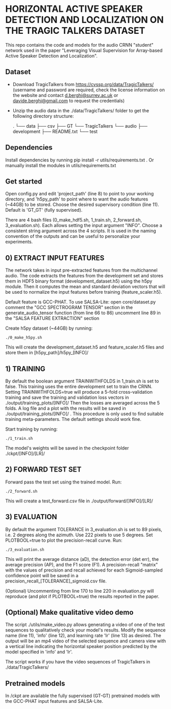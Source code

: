 # HORIZONTAL ACTIVE SPEAKER DETECTION AND LOCALIZATION ON THE TRAGIC TALKERS DATASET

This repo contains the code and models for the audio CRNN "student" network used in the paper "Leveraging Visual Supervision for Array-based Active Speaker Detection and Localization".

## Dataset

- Download TragicTalkers from https://cvssp.org/data/TragicTalkers/ (username and password are required, check the license information on the website and contact d.berghi@surrey.ac.uk or davide.berghi@gmail.com to request the credentials)

- Unzip the audio data in the ./data/TragicTalkers/ folder to get the following directory structure:

	.
	└── data
	    ├── csv
	    ├── GT
	    └── TragicTalkers
		└── audio
		    ├── development
		    ├── README.txt
		    └── test


## Dependencies

Install dependencies by running pip install -r utils/requirements.txt . Or manually install the modules in utils/requirements.txt


## Get started

Open config.py and edit 'project_path' (line 8) to point to your working directory, and 'h5py_path' to point where to want the audio features (~44GB) to be stored.
Choose the desired supervisory condition (line 11). Default is 'GT_GT' (fully supervised).

There are 4 bash files (0_make_hdf5.sh, 1_train.sh, 2_forward.sh, 3_evaluation.sh). Each allows setting the input argument "INFO". Choose a consistent string argument across the 4 scripts. It is used in the naming convention of the outputs and can be useful to personalize your experiments.


## 0) EXTRACT INPUT FEATURES 

The network takes in input pre-extracted features from the multichannel audio. The code extracts the features from the development set and stores them in HDF5 binary format (development_dataset.h5) using the h5py module. 
Then it computes the mean and standard deviation vectors that will be used to normalize the input features before training (feature_scaler.h5).

Default feature is GCC-PHAT. To use SALSA-Lite: 
	open core/dataset.py 
	comment the "GCC SPECTROGRAM TENSOR" section in the generate_audio_tensor function (from line 66 to 86) 
	uncomment line 89 in the "SALSA FEATURE EXTRACTION" section 

Create h5py dataset (~44GB) by running:
 
	./0_make_h5py.sh

This will create the development_dataset.h5 and feature_scaler.h5 files and store them in [h5py_path]/h5py_[INFO]/


## 1) TRAINING

By default the boolean argument TRAINWITHFOLDS in 1_train.sh is set to false. This training uses the entire development set to train the CRNN. 
Setting TRAINWITHFOLDS=true will produce a 5-fold cross-validation training and save the training and validation loss vectors in ./output/training_plots/[INFO]/
Then the losses are averaged across the 5 folds. A log file and a plot with the results will be saved in ./output/training_plots/[INFO]/ .
This procedure is only used to find suitable training meta-parameters. The default settings should work fine.

Start training by running:

	./1_train.sh

The model's weights will be saved in the checkpoint folder ./ckpt/[INFO]/[LR]/


## 2) FORWARD TEST SET

Forward pass the test set using the trained model. Run:

	./2_forward.sh

This will create a test_forward.csv file in ./output/forward/[INFO]/[LR]/


## 3) EVALUATION

By default the argument TOLERANCE in 3_evaluation.sh is set to 89 pixels, i.e. 2 degrees along the azimuth. Use 222 pixels to use 5 degrees.
Set PLOTBOOL=true to plot the precision-recall curve.
Run:
	
	./3_evaluation.sh

This will print the average distance (aD), the detection error (det err), the average precision (AP), and the F1 score (F1). 
A precision-recall "matrix" with the values of precision and recall achieved for each Sigmoid-sampled confidence point will be saved in a precision_recall_[TOLERANCE]_sigmoid.csv file.

(Optional) Uncommenting from line 170 to line 220 in evaluation.py will reproduce (and plot if PLOTBOOL=true) the results reported in the paper. 


## (Optional) Make qualitative video demo

The script ./utils/make_video.py allows generating a video of one of the test sequences to qualitatively check your model's results. 
Modify the sequence name (line 11), 'info' (line 12), and learning rate 'lr' (line 13) as desired. The output will be an mp4 video of the selected sequence and camera view with a vertical line indicating the horizontal speaker position predicted by the model specified in 'info' and 'lr'.

The script works if you have the video sequences of TragicTalkers in ./data/TragicTalkers/ 


## Pretrained models

In /ckpt are available the fully supervised (GT-GT) pretrained models with the GCC-PHAT input features and SALSA-Lite.
